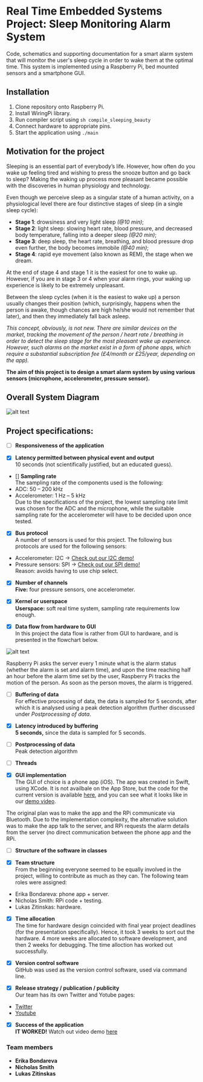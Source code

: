 # Real Time Embedded Systems Project: Sleep Monitoring Alarm System

Code, schematics and supporting documentation for a smart alarm system that will monitor the user's sleep cycle in order to wake them at the optimal time. This system is implemented using a Raspberry Pi, bed mounted sensors and a smartphone GUI.

## Installation

1. Clone repository onto Raspberry Pi.
2. Install WiringPi library.
3. Run compiler script using ```sh compile_sleeping_beauty```
4. Connect hardware to appropriate pins.
5. Start the application using ```./main```

## Motivation for the project

Sleeping is an essential part of everybody’s life. However, how often do you wake up feeling tired and wishing to press the snooze button and go back to sleep? Making the waking up process more pleasant became possible with the discoveries in human physiology and technology.

Even though we perceive sleep as a singular state of a human activity, on a physiological level there are four distinctive stages of sleep (in a single sleep cycle):
- **Stage 1**: drowsiness and very light sleep *(@10 min)*;
- **Stage 2**: light sleep: slowing heart rate, blood pressure, and decreased body temperature, falling into a deeper sleep *(@20 min)*;
- **Stage 3**: deep sleep, the heart rate, breathing, and blood pressure drop even further, the body becomes immobile *(@40 min)*;
- **Stage 4**: rapid eye movement (also known as REM), the stage when we dream.

At the end of stage 4 and stage 1 it is the easiest for one to wake up. However, if you are in stage 3 or 4 when your alarm rings, your waking up experience is likely to be extremely unpleasant. 

Between the sleep cycles (when it is the easiest to wake up) a person usually changes their position (which, surprisingly, happens when the person is awake, though chances are high he/she would not remember that later), and then they immediately fall back asleep.

*This concept, obviously, is not new. There are similar devices on the market, tracking the movement of the person / heart rate / breathing in order to detect the sleep stage for the most pleasant wake up experience. However, such alarms on the market exist in a form of phone apps, which require a substantial subscription fee (£4/month or £25/year, depending on the app).*

**The aim of this project is to design a smart alarm system by using various sensors (microphone, accelerometer, pressure sensor).**

## Overall System Diagram

![alt text](https://github.com/npes-95/sleeping-beauty/blob/master/media/diagram_renewed.png)

## Project specifications:

- [ ] **Responsiveness of the application** <br />

- [x] **Latency permitted between physical event and output** <br />
10 seconds (not scientifically justified, but an educated guess).

- [] **Sampling rate** <br />
The sampling rate of the components used is the following:
- ADC: 50 – 200 kHz
- Accelerometer: 1 Hz – 5 kHz <br />
Due to the specifications of the project, the lowest sampling rate limit was chosen for the ADC and the microphone, while the suitable sampling rate for the accelerometer will have to be decided upon once tested.

- [x] **Bus protocol** <br />
A number of sensors is used for this project. The following bus protocols are used for the following sensors:
- Accelerometer: I2C -> [Check out our I2C demo!](https://youtu.be/kbwUbBWLsfQ)
- Pressure sensors: SPI -> [Check out our SPI demo!](https://youtu.be/tLUy4hVlnH0)<br />
Reason: avoids having to use chip select.

- [x] **Number of channels** <br />
**Five:** four pressure sensors, one accelerometer.

- [x] **Kernel or userspace** <br />
**Userspace:** soft real time system, sampling rate requirements low enough.

- [x] **Data flow from hardware to GUI** <br />
In this project the data flow is rather from GUI to hardware, and is presented in the flowchart below.

![alt text](https://github.com/npes-95/sleeping-beauty/blob/master/media/RTEP_flowchart_App_Server_RPi.png)

Raspberry Pi asks the server every 1 minute what is the alarm status (whether the alarm is set and alarm time), and upon the time reaching half an hour before the alarm time set by the user, Raspberry Pi tracks the motion of the person. As soon as the person moves, the alarm is triggered.

- [ ] **Buffering of data** <br />
For effective processing of data, the data is sampled for 5 seconds, after which it is analysed using a peak detection algorithm (further discussed under *Postprocessing of data*.

- [x] **Latency introduced by buffering** <br />
**5 seconds,** since the data is sampled for 5 seconds.

- [ ] **Postprocessing of data** <br />
Peak detection algorithm

- [ ] **Threads** <br />


- [x] **GUI implementation** <br />
The GUI of choice is a phone app (iOS). The app was created  in Swift, using XCode. It is not availbale on the App Store, but the code for the current version is available [here](https://github.com/npes-95/sleeping-beauty/tree/master/app), and you can see what it looks like in our [demo video](). 

The original plan was to make the app and the RPi communicate via Bluetooth. Due to the implementation complexity, the alternative solution was to make the app talk to the server, and RPi requests the alarm details from the server (no direct communication between the phone app and the RPi.

- [ ] **Structure of the software in classes** <br />

- [x] **Team structure** <br />
From the beginning everyone seemed to be equally involved in the project, willing to contribute as much as they can. The following team roles were  assigned:
- Erika Bondareva: phone app + server.
- Nicholas Smith: RPi code + testing.
- Lukas Zitinskas: hardware.

- [x] **Time allocation** <br />
The time for hardware design coincided with final year project deadlines (for the presentation specifically). Hence, it took 3 weeks to sort out the hardware. 4 more weeks are allocated to software development, and then 2 weeks for debugging. The time alloction has worked out successfully.

- [x] **Version control software** <br />
GitHub was used as the version control software, used via command line.

- [x] **Release strategy / publication / publicity** <br />
Our team has its own Twitter and Yotube pages:
- [Twitter](https://twitter.com/SleepBeauty2018)
- [Youtube](https://www.youtube.com/channel/UCnenRGqD6ltJDOzgHJ9lT9g)

- [x] **Success of the application** <br />
**IT WORKED!**
Watch out video demo [here]()

### Team members
- **Erika Bondareva**
- **Nicholas Smith**
- **Lukas Zitinskas**
